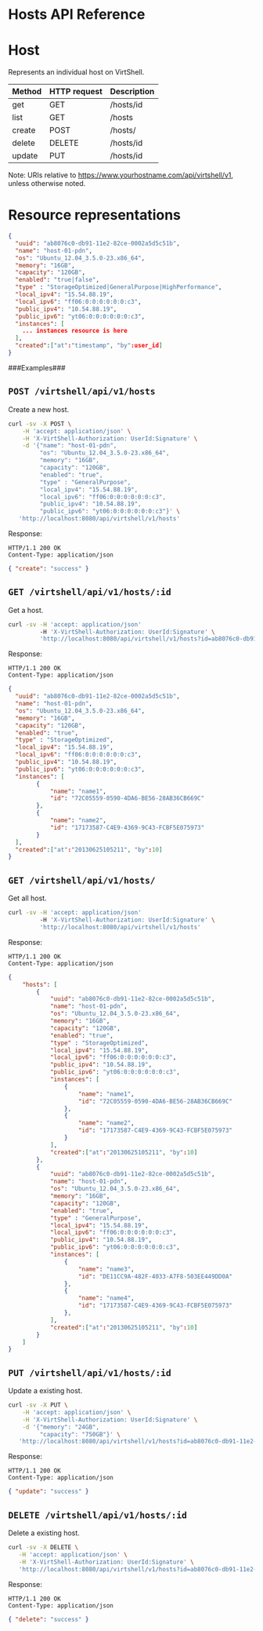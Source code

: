 Hosts API Reference
===================

Host
====
Represents an individual host on VirtShell.

| Method | HTTP request | Description |
| --- | --- | ---- |
| get | GET | /hosts/id | Gets one host by ID. |
| list | GET | /hosts | Retrieves the list of hosts. |
| create | POST | /hosts/ | Inserts a new host configuration. | 
| delete | DELETE | /hosts/id | Deletes an existing host. |
| update | PUT | /hosts/id | Updates an existing host. |

Note:
URIs relative to https://www.yourhostname.com/api/virtshell/v1, unless otherwise noted.

Resource representations
========================
```json
{
  "uuid": "ab8076c0-db91-11e2-82ce-0002a5d5c51b",
  "name": "host-01-pdn",
  "os": "Ubuntu_12.04_3.5.0-23.x86_64",
  "memory": "16GB",
  "capacity": "120GB",
  "enabled": "true|false",
  "type" : "StorageOptimized|GeneralPurpose|HighPerformance",
  "local_ipv4": "15.54.88.19",
  "local_ipv6": "ff06:0:0:0:0:0:0:c3",
  "public_ipv4": "10.54.88.19",
  "public_ipv6": "yt06:0:0:0:0:0:0:c3",
  "instances": [
    ... instances resource is here
  ],
  "created":["at":"timestamp", "by":user_id]
}
```

###Examples###

`POST /virtshell/api/v1/hosts`
--------------------------------------------

Create a new host.

```sh
curl -sv -X POST \
	-H 'accept: application/json' \
   	-H 'X-VirtShell-Authorization: UserId:Signature' \
	-d '{"name": "host-01-pdn",
  		 "os": "Ubuntu_12.04_3.5.0-23.x86_64",
  		 "memory": "16GB",
  		 "capacity": "120GB",
  		 "enabled": "true",
  		 "type" : "GeneralPurpose",
  		 "local_ipv4": "15.54.88.19",
  	     "local_ipv6": "ff06:0:0:0:0:0:0:c3",
  		 "public_ipv4": "10.54.88.19",
  		 "public_ipv6": "yt06:0:0:0:0:0:0:c3"}' \
   'http://localhost:8080/api/virtshell/v1/hosts'
```

Response:
```
HTTP/1.1 200 OK
Content-Type: application/json
```
```json
{ "create": "success" }
```

`GET /virtshell/api/v1/hosts/:id`
----------------------------------------------

Get a host.

```sh
curl -sv -H 'accept: application/json' 
		 -H 'X-VirtShell-Authorization: UserId:Signature' \ 
		 'http://localhost:8080/api/virtshell/v1/hosts?id=ab8076c0-db91-11e2-82ce-0002a5d5c51b'
```

Response:
```
HTTP/1.1 200 OK
Content-Type: application/json
```
```json
{
  "uuid": "ab8076c0-db91-11e2-82ce-0002a5d5c51b",
  "name": "host-01-pdn",
  "os": "Ubuntu_12.04_3.5.0-23.x86_64",
  "memory": "16GB",
  "capacity": "120GB",
  "enabled": "true",
  "type" : "StorageOptimized",
  "local_ipv4": "15.54.88.19",
  "local_ipv6": "ff06:0:0:0:0:0:0:c3",
  "public_ipv4": "10.54.88.19",
  "public_ipv6": "yt06:0:0:0:0:0:0:c3",
  "instances": [
		{
			"name": "name1",
			"id": "72C05559-0590-4DA6-BE56-28AB36CB669C"
		},
		{
			"name": "name2",
			"id": "17173587-C4E9-4369-9C43-FCBF5E075973"
		}
  ],
  "created":["at":"20130625105211", "by":10]
}
```

`GET /virtshell/api/v1/hosts/`
----------------------------------------------

Get all host.

```sh
curl -sv -H 'accept: application/json' 
		 -H 'X-VirtShell-Authorization: UserId:Signature' \ 
		 'http://localhost:8080/api/virtshell/v1/hosts'
```

Response:
```
HTTP/1.1 200 OK
Content-Type: application/json
```
```json
{
	"hosts": [
		{
			"uuid": "ab8076c0-db91-11e2-82ce-0002a5d5c51b",
			"name": "host-01-pdn",
			"os": "Ubuntu_12.04_3.5.0-23.x86_64",
			"memory": "16GB",
			"capacity": "120GB",
			"enabled": "true",
			"type" : "StorageOptimized",
			"local_ipv4": "15.54.88.19",
			"local_ipv6": "ff06:0:0:0:0:0:0:c3",
			"public_ipv4": "10.54.88.19",
			"public_ipv6": "yt06:0:0:0:0:0:0:c3",
			"instances": [
				{
					"name": "name1",
					"id": "72C05559-0590-4DA6-BE56-28AB36CB669C"
				},
				{
					"name": "name2",
					"id": "17173587-C4E9-4369-9C43-FCBF5E075973"
				}
			],
			"created":["at":"20130625105211", "by":10]
		},
		{
			"uuid": "ab8076c0-db91-11e2-82ce-0002a5d5c51b",
			"name": "host-01-pdn",
			"os": "Ubuntu_12.04_3.5.0-23.x86_64",
			"memory": "16GB",
			"capacity": "120GB",
			"enabled": "true",
			"type" : "GeneralPurpose",
			"local_ipv4": "15.54.88.19",
			"local_ipv6": "ff06:0:0:0:0:0:0:c3",
			"public_ipv4": "10.54.88.19",
			"public_ipv6": "yt06:0:0:0:0:0:0:c3",
			"instances": [
				{
					"name": "name3",
					"id": "DE11CC9A-482F-4033-A7F8-503EE449DD0A"
				},
				{
					"name": "name4",
					"id": "17173587-C4E9-4369-9C43-FCBF5E075973"
				},		
			],
			"created":["at":"20130625105211", "by":10]
		}
	]
}		
```

`PUT /virtshell/api/v1/hosts/:id`
----------------------------------------------

Update a existing host.

```sh
curl -sv -X PUT \
	-H 'accept: application/json' \
   	-H 'X-VirtShell-Authorization: UserId:Signature' \
	-d '{"memory": "24GB",
		 "capacity": "750GB"}' \
   'http://localhost:8080/api/virtshell/v1/hosts?id=ab8076c0-db91-11e2-82ce-0002a5d5c51b'
```

Response:
```
HTTP/1.1 200 OK
Content-Type: application/json
```
```json
{ "update": "success" }
```

`DELETE /virtshell/api/v1/hosts/:id`
----------------------------------------------
Delete a existing host.

```sh
curl -sv -X DELETE \
   -H 'accept: application/json' \
   -H 'X-VirtShell-Authorization: UserId:Signature' \
   'http://localhost:8080/api/virtshell/v1/hosts?id=ab8076c0-db91-11e2-82ce-0002a5d5c51b'
```

Response:
```
HTTP/1.1 200 OK
Content-Type: application/json
```
```json
{ "delete": "success" }
```